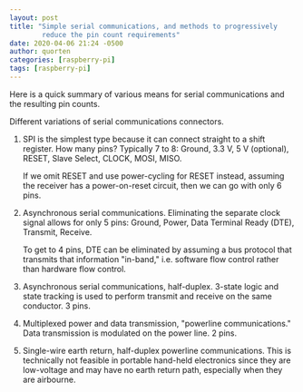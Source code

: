 ```yaml
---
layout: post
title: "Simple serial communications, and methods to progressively
        reduce the pin count requirements"
date: 2020-04-06 21:24 -0500
author: quorten
categories: [raspberry-pi]
tags: [raspberry-pi]
---
```


Here is a quick summary of various means for serial communications and
the resulting pin counts.

Different variations of serial communications connectors.

1. SPI is the simplest type because it can connect straight to a shift
   register.  How many pins?  Typically 7 to 8: Ground, 3.3 V, 5 V
   (optional), RESET, Slave Select, CLOCK, MOSI, MISO.

   If we omit RESET and use power-cycling for RESET instead, assuming
   the receiver has a power-on-reset circuit, then we can go with only
   6 pins.

2. Asynchronous serial communications.  Eliminating the separate clock
   signal allows for only 5 pins: Ground, Power, Data Terminal Ready
   (DTE), Transmit, Receive.

   To get to 4 pins, DTE can be eliminated by assuming a bus protocol
   that transmits that information "in-band," i.e. software flow
   control rather than hardware flow control.

3. Asynchronous serial communications, half-duplex.  3-state logic and
   state tracking is used to perform transmit and receive on the same
   conductor.  3 pins.

4. Multiplexed power and data transmission, "powerline
   communications."  Data transmission is modulated on the power line.
   2 pins.

<!-- more -->

5. Single-wire earth return, half-duplex powerline communications.
   This is technically not feasible in portable hand-held electronics
   since they are low-voltage and may have no earth return path,
   especially when they are airbourne.
